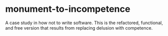 # monument-to-incompetence
A case study in how not to write software. This is the refactored, functional, and free version that results from replacing delusion with competence.
